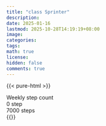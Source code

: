 ```yaml
---
title: "class Sprinter"
description: 
date: 2025-01-16
lastmod: 2025-10-28T14:19:19+08:00
image: 
categories: 
tags: 
math: true
license: 
hidden: false
comments: true
---
```

{{< pure-html >}}
<div class="chart-wrap vertical">
  <div class="title">Weekly step count</div>
  <div class="grid">
    <div class="bottom"> 0 step </div>
    <div class="bar" style="--bar-value:0%;" data-name="0" title="10-22"></div>
    <div class="bar" style="--bar-value:0%;" data-name="0" title="10-23"></div>
    <div class="bar" style="--bar-value:0%;" data-name="0" title="10-24"></div>
    <div class="bar" style="--bar-value:0%;" data-name="0" title="10-25"></div>
    <div class="bar" style="--bar-value:0%;" data-name="0" title="10-26"></div>
    <div class="bar" style="--bar-value:0%;" data-name="0" title="10-27"></div>
    <div class="bar" style="--bar-value:0%;" data-name="0" title="10-28"></div>
<div class="top"> 7000 steps </div>
  </div>
</div>
{{</ pure-html >}}